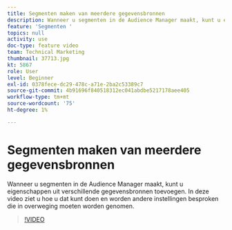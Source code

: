 ```yaml
---
title: Segmenten maken van meerdere gegevensbronnen
description: Wanneer u segmenten in de Audience Manager maakt, kunt u eigenschappen uit verschillende gegevensbronnen toevoegen. In deze video ziet u hoe u dat kunt doen en worden andere instellingen besproken die in overweging moeten worden genomen.
feature: 'Segmenten '
topics: null
activity: use
doc-type: feature video
team: Technical Marketing
thumbnail: 37713.jpg
kt: 5867
role: User
level: Beginner
exl-id: 0378fece-dc29-478c-a71e-2ba2c53389c7
source-git-commit: 4b91696f840518312ec041abdbe5217178aee405
workflow-type: tm+mt
source-wordcount: '75'
ht-degree: 1%

---
```


# Segmenten maken van meerdere gegevensbronnen

Wanneer u segmenten in de Audience Manager maakt, kunt u eigenschappen uit verschillende gegevensbronnen toevoegen. In deze video ziet u hoe u dat kunt doen en worden andere instellingen besproken die in overweging moeten worden genomen.

>[!VIDEO](https://video.tv.adobe.com/v/37713/?quality=12&learn=on)
